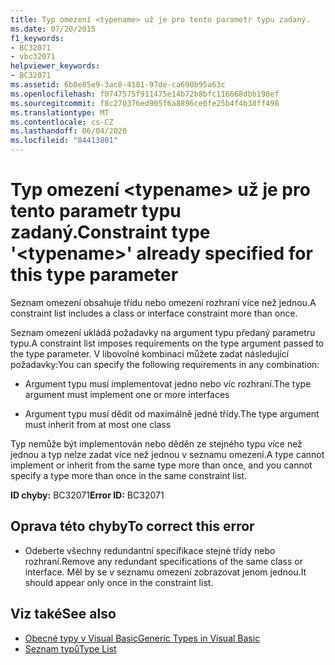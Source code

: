 ```yaml
---
title: Typ omezení <typename> už je pro tento parametr typu zadaný.
ms.date: 07/20/2015
f1_keywords:
- BC32071
- vbc32071
helpviewer_keywords:
- BC32071
ms.assetid: 6b0e85e9-3ac8-4181-97de-ca690b95a63c
ms.openlocfilehash: f0747575f911475e14b72b8bfc116668dbb198ef
ms.sourcegitcommit: f8c270376ed905f6a8896ce0fe25b4f4b38ff498
ms.translationtype: MT
ms.contentlocale: cs-CZ
ms.lasthandoff: 06/04/2020
ms.locfileid: "84413801"
---
```

# <a name="constraint-type-typename-already-specified-for-this-type-parameter"></a><span data-ttu-id="b90dd-102">Typ omezení \<typename> už je pro tento parametr typu zadaný.</span><span class="sxs-lookup"><span data-stu-id="b90dd-102">Constraint type '\<typename>' already specified for this type parameter</span></span>
<span data-ttu-id="b90dd-103">Seznam omezení obsahuje třídu nebo omezení rozhraní více než jednou.</span><span class="sxs-lookup"><span data-stu-id="b90dd-103">A constraint list includes a class or interface constraint more than once.</span></span>  
  
 <span data-ttu-id="b90dd-104">Seznam omezení ukládá požadavky na argument typu předaný parametru typu.</span><span class="sxs-lookup"><span data-stu-id="b90dd-104">A constraint list imposes requirements on the type argument passed to the type parameter.</span></span> <span data-ttu-id="b90dd-105">V libovolné kombinaci můžete zadat následující požadavky:</span><span class="sxs-lookup"><span data-stu-id="b90dd-105">You can specify the following requirements in any combination:</span></span>  
  
- <span data-ttu-id="b90dd-106">Argument typu musí implementovat jedno nebo víc rozhraní.</span><span class="sxs-lookup"><span data-stu-id="b90dd-106">The type argument must implement one or more interfaces</span></span>  
  
- <span data-ttu-id="b90dd-107">Argument typu musí dědit od maximálně jedné třídy.</span><span class="sxs-lookup"><span data-stu-id="b90dd-107">The type argument must inherit from at most one class</span></span>  
  
 <span data-ttu-id="b90dd-108">Typ nemůže být implementován nebo děděn ze stejného typu více než jednou a typ nelze zadat více než jednou v seznamu omezení.</span><span class="sxs-lookup"><span data-stu-id="b90dd-108">A type cannot implement or inherit from the same type more than once, and you cannot specify a type more than once in the same constraint list.</span></span>  
  
 <span data-ttu-id="b90dd-109">**ID chyby:** BC32071</span><span class="sxs-lookup"><span data-stu-id="b90dd-109">**Error ID:** BC32071</span></span>  
  
## <a name="to-correct-this-error"></a><span data-ttu-id="b90dd-110">Oprava této chyby</span><span class="sxs-lookup"><span data-stu-id="b90dd-110">To correct this error</span></span>  
  
- <span data-ttu-id="b90dd-111">Odeberte všechny redundantní specifikace stejné třídy nebo rozhraní.</span><span class="sxs-lookup"><span data-stu-id="b90dd-111">Remove any redundant specifications of the same class or interface.</span></span> <span data-ttu-id="b90dd-112">Měl by se v seznamu omezení zobrazovat jenom jednou.</span><span class="sxs-lookup"><span data-stu-id="b90dd-112">It should appear only once in the constraint list.</span></span>  
  
## <a name="see-also"></a><span data-ttu-id="b90dd-113">Viz také</span><span class="sxs-lookup"><span data-stu-id="b90dd-113">See also</span></span>

- [<span data-ttu-id="b90dd-114">Obecné typy v Visual Basic</span><span class="sxs-lookup"><span data-stu-id="b90dd-114">Generic Types in Visual Basic</span></span>](../programming-guide/language-features/data-types/generic-types.md)
- [<span data-ttu-id="b90dd-115">Seznam typů</span><span class="sxs-lookup"><span data-stu-id="b90dd-115">Type List</span></span>](../language-reference/statements/type-list.md)
